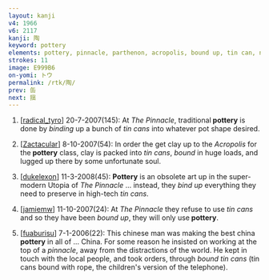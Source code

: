 ```yaml
---
layout: kanji
v4: 1966
v6: 2117
kanji: 陶
keyword: pottery
elements: pottery, pinnacle, parthenon, acropolis, bound up, tin can, noon, sign of the horse, shovel
strokes: 11
image: E999B6
on-yomi: トウ
permalink: /rtk/陶/
prev: 缶
next: 揺
---
```


1) [<a href="http://kanji.koohii.com/profile/radical_tyro">radical_tyro</a>] 20-7-2007(145): At <em>The Pinnacle</em>, traditional<strong> pottery</strong> is done by <em>binding</em> up a bunch of <em>tin cans</em> into whatever pot shape desired.

2) [<a href="http://kanji.koohii.com/profile/Zactacular">Zactacular</a>] 8-10-2007(54): In order the get clay up to the <em>Acropolis</em> for the<strong> pottery</strong> class, clay is packed into <em>tin cans</em>, <em>bound</em> in huge loads, and lugged up there by some unfortunate soul.

3) [<a href="http://kanji.koohii.com/profile/dukelexon">dukelexon</a>] 11-3-2008(45): <strong>Pottery</strong> is an obsolete art up in the super-modern Utopia of <em>The Pinnacle</em> ... instead, they <em>bind up</em> everything they need to preserve in high-tech <em>tin cans</em>.

4) [<a href="http://kanji.koohii.com/profile/jamiemw">jamiemw</a>] 11-10-2007(24): At <em>The Pinnacle</em> they refuse to use <em>tin cans</em> and so they have been <em>bound up</em>, they will only use<strong> pottery</strong>.

5) [<a href="http://kanji.koohii.com/profile/fuaburisu">fuaburisu</a>] 7-1-2006(22): This chinese man was making the best china<strong> pottery</strong> in all of ... China. For some reason he insisted on working at the top of a <em>pinnacle</em>, away from the distractions of the world. He kept in touch with the local people, and took orders, through <em>bound tin cans</em> (tin cans bound with rope, the children&#039;s version of the telephone).

